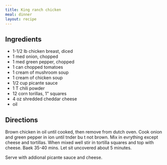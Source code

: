 ```yaml
---
title: King ranch chicken
meal: dinner
layout: recipe
---
```


## Ingredients
* 1-1/2 lb chicken breast, diced
* 1 med onion, chopped
* 1 med green pepper, chopped
* 1 can chopped tomatoes
* 1 cream of mushroom soup
* 1 cream of chicken soup
* 1/2 cup picante sauce
* 1 T chili powder
* 12 corn torillas, 1" squares
* 4 oz shredded cheddar cheese
* oil

## Directions
Brown chicken in oil until cooked, then remove from dutch oven. Cook onion and green pepper in ion until tnder bu t not brown. Mix in evrything except cheese and tortillas. When mixed well stir in tortilla squares and top with cheese. Baek 35-40 mins. Let sit uncovered about 5 minutes.

Serve with addional picante sauce and cheese.
